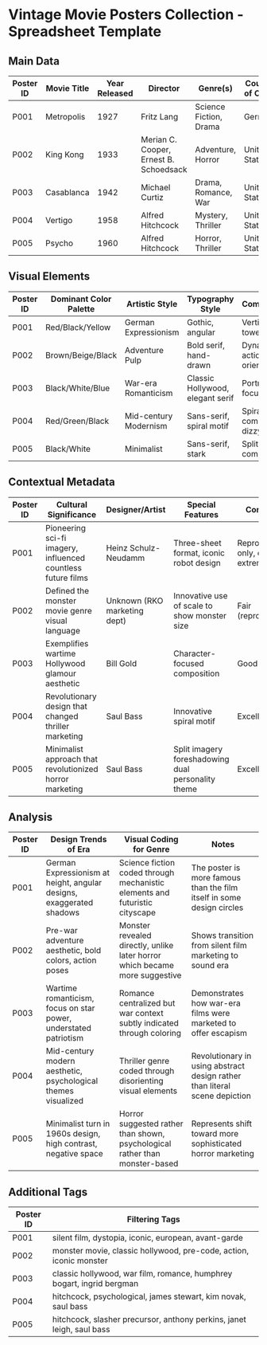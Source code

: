 # Vintage Movie Posters Collection - Spreadsheet Template

## Main Data
| Poster ID | Movie Title | Year Released | Director | Genre(s) | Country of Origin | Decade | Poster Image Filename/URL |
|-----------|-------------|---------------|----------|----------|-------------------|--------|---------------------------|
| P001 | Metropolis | 1927 | Fritz Lang | Science Fiction, Drama | Germany | 1920s | metropolis_1927.jpg |
| P002 | King Kong | 1933 | Merian C. Cooper, Ernest B. Schoedsack | Adventure, Horror | United States | 1930s | king_kong_1933.jpg |
| P003 | Casablanca | 1942 | Michael Curtiz | Drama, Romance, War | United States | 1940s | casablanca_1942.jpg |
| P004 | Vertigo | 1958 | Alfred Hitchcock | Mystery, Thriller | United States | 1950s | vertigo_1958.jpg |
| P005 | Psycho | 1960 | Alfred Hitchcock | Horror, Thriller | United States | 1960s | psycho_1960.jpg |

## Visual Elements
| Poster ID | Dominant Color Palette | Artistic Style | Typography Style | Composition | Illustration/Photography |
|-----------|------------------------|----------------|------------------|-------------|--------------------------|
| P001 | Red/Black/Yellow | German Expressionism | Gothic, angular | Vertical, towering | Stylized illustration |
| P002 | Brown/Beige/Black | Adventure Pulp | Bold serif, hand-drawn | Dynamic, action-oriented | Illustrated monster with photography |
| P003 | Black/White/Blue | War-era Romanticism | Classic Hollywood, elegant serif | Portrait-focused | Photography with painterly elements |
| P004 | Red/Green/Black | Mid-century Modernism | Sans-serif, spiral motif | Spiral composition, dizzying | Graphic design, minimal illustration |
| P005 | Black/White | Minimalist | Sans-serif, stark | Split composition | Graphic design, high contrast |

## Contextual Metadata
| Poster ID | Cultural Significance | Designer/Artist | Special Features | Condition | Source |
|-----------|------------------------|-----------------|-----------------|-----------|--------|
| P001 | Pioneering sci-fi imagery, influenced countless future films | Heinz Schulz-Neudamm | Three-sheet format, iconic robot design | Reproductions only, original extremely rare | Museum of Modern Art digital archive |
| P002 | Defined the monster movie genre visual language | Unknown (RKO marketing dept) | Innovative use of scale to show monster size | Fair (reproduction) | Library of Congress collection |
| P003 | Exemplifies wartime Hollywood glamour aesthetic | Bill Gold | Character-focused composition | Good | Warner Bros. archive |
| P004 | Revolutionary design that changed thriller marketing | Saul Bass | Innovative spiral motif | Excellent | Hitchcock retrospective collection |
| P005 | Minimalist approach that revolutionized horror marketing | Saul Bass | Split imagery foreshadowing dual personality theme | Excellent | Designer retrospective |

## Analysis
| Poster ID | Design Trends of Era | Visual Coding for Genre | Notes |
|-----------|----------------------|-------------------------|-------|
| P001 | German Expressionism at height, angular designs, exaggerated shadows | Science fiction coded through mechanistic elements and futuristic cityscape | The poster is more famous than the film itself in some design circles |
| P002 | Pre-war adventure aesthetic, bold colors, action poses | Monster revealed directly, unlike later horror which became more suggestive | Shows transition from silent film marketing to sound era |
| P003 | Wartime romanticism, focus on star power, understated patriotism | Romance centralized but war context subtly indicated through coloring | Demonstrates how war-era films were marketed to offer escapism |
| P004 | Mid-century modern aesthetic, psychological themes visualized | Thriller genre coded through disorienting visual elements | Revolutionary in using abstract design rather than literal scene depiction |
| P005 | Minimalist turn in 1960s design, high contrast, negative space | Horror suggested rather than shown, psychological rather than monster-based | Represents shift toward more sophisticated horror marketing |

## Additional Tags
| Poster ID | Filtering Tags |
|-----------|---------------|
| P001 | silent film, dystopia, iconic, european, avant-garde |
| P002 | monster movie, classic hollywood, pre-code, action, iconic monster |
| P003 | classic hollywood, war film, romance, humphrey bogart, ingrid bergman |
| P004 | hitchcock, psychological, james stewart, kim novak, saul bass |
| P005 | hitchcock, slasher precursor, anthony perkins, janet leigh, saul bass |

